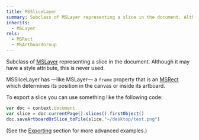 ```yaml
---
title: MSSliceLayer
summary: Subclass of MSLayer representing a slice in the document. Although it may have a style attribute, this is never used.
inherits:
  - MSLayer
rels:
  - MSRect
  - MSArtboardGroup
---
```


Subclass of [MSLayer](/reference/MSLayer/) representing a slice in the document. Although it may have a style attribute, this is never used.

MSSliceLayer has —like MSLayer— a `frame` property that is an [MSRect](/reference/MSRect/) which determines its position in the canvas or inside its artboard.

To export a slice you can use something like the following code:

```JavaScript
var doc = context.document
var slice = doc.currentPage().slices().firstObject()
doc.saveArtboardOrSlice_toFile(slice,"~/desktop/test.png")
```

(See the [Exporting](/code-examples/exporting/) section for more advanced examples.)
